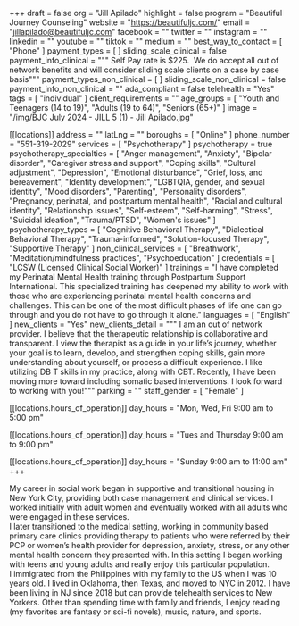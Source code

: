 +++
draft = false
org = "Jill Apilado"
highlight = false
program = "Beautiful Journey Counseling"
website = "https://beautifuljc.com/"
email = "jillapilado@beautifuljc.com"
facebook = ""
twitter = ""
instagram = ""
linkedin = ""
youtube = ""
tiktok = ""
medium = ""
best_way_to_contact = [ "Phone" ]
payment_types = [ ]
sliding_scale_clinical = false
payment_info_clinical = """
Self Pay rate is $225.  
We do accept all out of network benefits and will consider sliding scale clients on a case by case basis"""
payment_types_non_clinical = [ ]
sliding_scale_non_clinical = false
payment_info_non_clinical = ""
ada_compliant = false
telehealth = "Yes"
tags = [ "individual" ]
client_requirements = ""
age_groups = [
  "Youth and Teenagers (14 to 19)",
  "Adults (19 to 64)",
  "Seniors (65+)"
]
image = "/img/BJC July 2024 - JILL 5 (1) - Jill Apilado.jpg"

[[locations]]
address = ""
latLng = ""
boroughs = [ "Online" ]
phone_number = "551-319-2029"
services = [ "Psychotherapy" ]
psychotherapy = true
psychotherapy_specialties = [
  "Anger management",
  "Anxiety",
  "Bipolar disorder",
  "Caregiver stress and support",
  "Coping skills",
  "Cultural adjustment",
  "Depression",
  "Emotional disturbance",
  "Grief, loss, and bereavement",
  "Identity development",
  "LGBTQIA, gender, and sexual identity",
  "Mood disorders",
  "Parenting",
  "Personality disorders",
  "Pregnancy, perinatal, and postpartum mental health",
  "Racial and cultural identity",
  "Relationship issues",
  "Self-esteem",
  "Self-harming",
  "Stress",
  "Suicidal ideation",
  "Trauma/PTSD",
  "Women's issues"
]
psychotherapy_types = [
  "Cognitive Behavioral Therapy",
  "Dialectical Behavioral Therapy",
  "Trauma-informed",
  "Solution-focused Therapy",
  "Supportive Therapy"
]
non_clinical_services = [
  "Breathwork",
  "Meditation/mindfulness practices",
  "Psychoeducation"
]
credentials = [ "LCSW (Licensed Clinical Social Worker)" ]
trainings = "I have completed my Perinatal Mental Health training through Postpartum Support International. This specialized training has deepened my ability to work with those who are experiencing perinatal mental health concerns and challenges. This can be one of the most difficult phases of life one can go through and you do not have to go through it alone."
languages = [ "English" ]
new_clients = "Yes"
new_clients_detail = """
I am an out of network provider.
I believe that the therapeutic relationship is collaborative and transparent. I view the therapist as a guide in your life’s journey, whether your goal is to learn, develop, and strengthen coping skills, gain more understanding about yourself, or process a difficult experience. I like utilizing DB T skills in my practice, along with CBT. Recently, I have been moving more toward including somatic based interventions. I look forward to working with you!"""
parking = ""
staff_gender = [ "Female" ]

  [[locations.hours_of_operation]]
  day_hours = "Mon, Wed, Fri 9:00 am to 5:00 pm"

  [[locations.hours_of_operation]]
  day_hours = "Tues and Thursday 9:00 am to 9:00 pm"

  [[locations.hours_of_operation]]
  day_hours = "Sunday 9:00 am to 11:00 am"
+++

My career in social work began in supportive and transitional housing in New York City, providing both case management and clinical services. I worked initially with adult women and eventually worked with all adults who were engaged in these services. <br>
I later transitioned to the medical setting, working in community based primary care clinics providing therapy to patients who were referred by their PCP or women’s health provider for depression, anxiety, stress, or any other mental health concern they presented with. In this setting I began working with teens and young adults and really enjoy this particular population. <br>
I immigrated from the Philippines with my family to the US when I was 10 years old. I lived in Oklahoma, then Texas, and moved to NYC in 2012. I have been living in NJ since 2018 but can provide telehealth services to New Yorkers. Other than spending time with family and friends, I enjoy reading (my favorites are fantasy or sci-fi novels), music, nature, and sports. <br>
